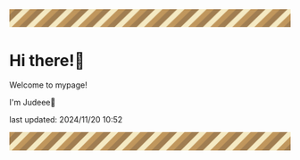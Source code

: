 <!-- Header image -->
<img src="./pokemon/pokemon_8.png" width="1000">

# Hi there!👋

Welcome to mypage!

I'm Judeee🐷

last updated: 2024/11/20 10:52

<!-- Footer image -->
<img src="./pokemon/pokemon_8.png" width="1000">
